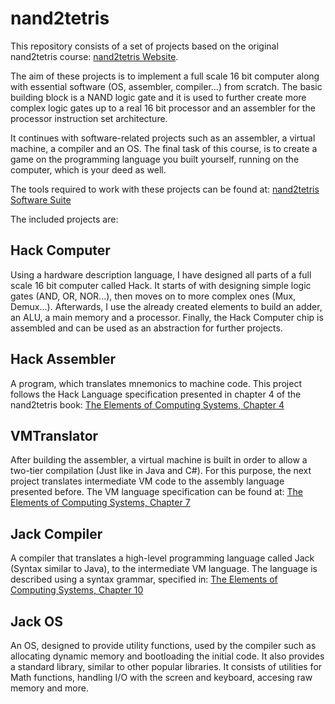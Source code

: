 # nand2tetris
This repository consists of a set of projects based on the original nand2tetris course: [nand2tetris Website](http://www.nand2tetris.org/).

The aim of these projects is to implement a full scale 16 bit computer along with essential software (OS, assembler, compiler...)
from scratch. The basic building block is a NAND logic gate and it is used to further create more complex logic gates up to a real 16 bit processor and an assembler for the processor instruction set architecture. 

It continues with software-related projects such as an assembler, a virtual machine, a compiler and an OS. The final task of this course, is to create a game on the programming language you built yourself, running on the computer, which is your deed as well.

The tools required to work with these projects can be found at: [nand2tetris Software Suite](http://www.nand2tetris.org/software.php)

The included projects are:
## Hack Computer
Using a hardware description language, I have designed all parts of a full scale 16 bit computer called Hack.
It starts of with designing simple logic gates (AND, OR, NOR...), then moves on to more complex ones (Mux, Demux...).
Afterwards, I use the already created elements to build an adder, an ALU, a main memory and a processor. 
Finally, the Hack Computer chip is assembled and can be used as an abstraction for further projects.

## Hack Assembler
A program, which translates mnemonics to machine code. This project follows the Hack Language specification presented in 
chapter 4 of the nand2tetris book: [The Elements of Computing Systems, Chapter 4](http://nand2tetris.org/chapters/chapter%2004.pdf)

## VMTranslator
After building the assembler, a virtual machine is built in order to allow a two-tier compilation (Just like in Java and C#).
For this purpose, the next project translates intermediate VM code to the assembly language presented before.
The VM language specification can be found at: [The Elements of Computing Systems, Chapter 7](http://www1.idc.ac.il/tecs/book/chapter07.pdf)

## Jack Compiler
A compiler that translates a high-level programming language called Jack (Syntax similar to Java), to the intermediate VM language.
The language is described using a syntax grammar, specified in: [The Elements of Computing Systems, Chapter 10](http://www1.idc.ac.il/tecs/book/chapter10.pdf)

## Jack OS
An OS, designed to provide utility functions, used by the compiler such as allocating dynamic memory and bootloading the initial code.
It also provides a standard library, similar to other popular libraries. 
It consists of utilities for Math functions, handling I/O with the screen and keyboard, accesing raw memory and more.
